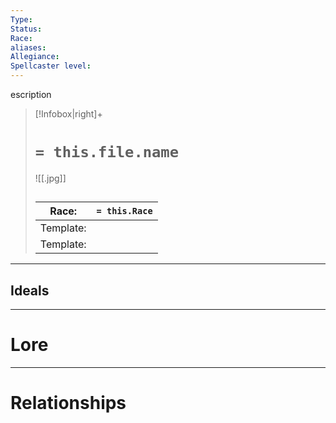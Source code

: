 ```yaml
---
Type:
Status:
Race:
aliases:
Allegiance:
Spellcaster level:
---
```

escription
> [!Infobox|right]+
> # `= this.file.name`
> ![[.jpg]]
> ## 
> | Race: |  `= this.Race` |
> | ---- | ---- |
> | Template: |  |
> | Template: |  |

---

## Ideals
---

# Lore
---



# Relationships

